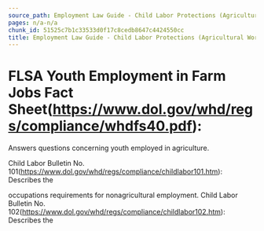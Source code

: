 ```yaml
---
source_path: Employment Law Guide - Child Labor Protections (Agricultural Work).md
pages: n/a-n/a
chunk_id: 51525c7b1c33533d0f17c8cedb8647c4424550cc
title: Employment Law Guide - Child Labor Protections (Agricultural Work)
---
```

# FLSA Youth Employment in Farm Jobs Fact Sheet(https://www.dol.gov/whd/regs/compliance/whdfs40.pdf):

Answers questions concerning youth employed in agriculture.

Child Labor Bulletin No. 101(https://www.dol.gov/whd/regs/compliance/childlabor101.htm): Describes the

occupations requirements for nonagricultural employment. Child Labor Bulletin No. 102(https://www.dol.gov/whd/regs/compliance/childlabor102.htm): Describes the
